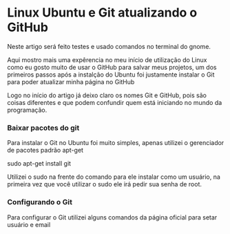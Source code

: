 <h1>Linux Ubuntu e Git atualizando o GitHub</h1>
<p>Neste artigo será feito testes e usado comandos no terminal do gnome.</p>
<p>Aqui mostro mais uma expêrencia no meu início de utilização do Linux como eu gosto muito de usar o GitHub para salvar meus projetos,
um dos primeiros passos após a instalção do Ubuntu foi justamente instalar o Git para poder atualizar minha página no GitHub</p>
<p>Logo no início do artigo já deixo claro os nomes Git e GitHub, pois são coisas diferentes e que podem confundir quem está iniciando no mundo da programação.</p>
<p></p>
<h3>Baixar pacotes do git</h3>
<p>Para instalar o Git no Ubuntu foi muito simples, apenas utilizei o gerenciador de pacotes padrão apt-get</p>
<p>sudo apt-get install git </p>
<p>Utilizei o sudo na frente do comando para ele instalar como um usuário, na primeira vez que você utilizar o sudo ele irá pedir sua senha de root. </p>
<h3>Configurando o Git</h3>
<p>Para configurar o Git utilizei alguns comandos da página oficial para setar usuário e email</p>
<p></p>
